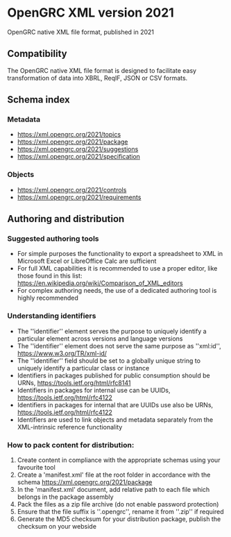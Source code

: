 # OpenGRC XML version 2021
OpenGRC native XML file format, published in 2021

## Compatibility
The OpenGRC native XML file format is designed to facilitate easy transformation of data into XBRL, ReqIF, JSON or CSV formats.

## Schema index
### Metadata
- <https://xml.opengrc.org/2021/topics>
- <https://xml.opengrc.org/2021/package>
- <https://xml.opengrc.org/2021/suggestions>
- <https://xml.opengrc.org/2021/specification>

### Objects
- <https://xml.opengrc.org/2021/controls>
- <https://xml.opengrc.org/2021/requirements>

## Authoring and distribution

### Suggested authoring tools
- For simple purposes the functionality to export a spreadsheet to XML in Microsoft Excel or LibreOffice Calc are sufficient
- For full XML capabilities it is recommended to use a proper editor, like those found in this list: <https://en.wikipedia.org/wiki/Comparison_of_XML_editors>
- For complex authoring needs, the use of a dedicated authoring tool is highly recommended

### Understanding identifiers
- The ''identifier'' element serves the purpose to uniquely identify a particular element across versions and language versions
- The ''identifier'' element does not serve the same purpose as ''xml:id'', <https://www.w3.org/TR/xml-id/>
- The ''identifier'' field should be set to a globally unique string to uniquely identify a particular class or instance
- Identifiers in packages published for public consumption should be URNs, <https://tools.ietf.org/html/rfc8141>
- Identifiers in packages for internal use can be UUIDs, <https://tools.ietf.org/html/rfc4122>
- Identifiers in packages for internal that are UUIDs use also be URNs, <https://tools.ietf.org/html/rfc4122>
- Identifiers are used to link objects and metadata separately from the XML-intrinsic reference functionality

### How to pack content for distribution:
1. Create content in compliance with the appropriate schemas using your favourite tool
3. Create a 'manifest.xml' file at the root folder in accordance with the schema <https://xml.opengrc.org/2021/package>
4. In the 'manifest.xml' document, add relative path to each file which belongs in the package assembly
5. Pack the files as a zip file archive (do not enable password protection)
6. Ensure that the file suffix is ''.opengrc'', rename it from ''.zip'' if required
7. Generate the MD5 checksum for your distribution package, publish the checksum on your webside
